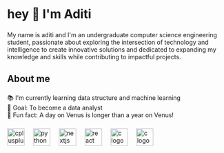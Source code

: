 <h1 aling="left">hey 👋 I'm Aditi</h1>

###

<p align="left">My name is aditi and I'm an undergraduate computer science engineering student, passionate about exploring the intersection of technology and intelligence to create innovative solutions and dedicated to expanding my knowledge and skills while contributing to impactful projects. </p>

###

<h2 align="left">About me</h2>


###

<p align="left">📚 I'm currently learning data structure and machine learning   <br>🎯 Goal: To become a data analyst <br>🎲 Fun fact:  A day on Venus is longer than a year on Venus!</p>

###
<div align="left">
<img src="https://cdn.jsdelivr.net/gh/devicons/devicon/icons/cplusplus/cplusplus-original.svg" height="40" alt="cplusplus logo"  />
  <img width="12" />
  <img src="https://cdn.jsdelivr.net/gh/devicons/devicon/icons/python/python-original.svg" height="40" alt="python logo"  />
  <img width="12" />
  <img src="https://cdn.jsdelivr.net/gh/devicons/devicon@latest/icons/azuresqldatabase/azuresqldatabase-original.svg" 
           height="40" alt="nextjs logo"  />
  <img width="12" />
<img src="https://cdn.jsdelivr.net/gh/devicons/devicon@latest/icons/pandas/pandas-original-wordmark.svg"
           height="40" alt="react logo"  />
  <img width="12" />
<img src="https://cdn.jsdelivr.net/gh/devicons/devicon@latest/icons/matplotlib/matplotlib-original-wordmark.svg" height="40" alt="c logo"/>
  <img width="12" />
<img src="https://cdn.jsdelivr.net/gh/devicons/devicon@latest/icons/numpy/numpy-plain-wordmark.svg"
           height="40" alt="c logo"  />
  <img width="12" />
</div>

